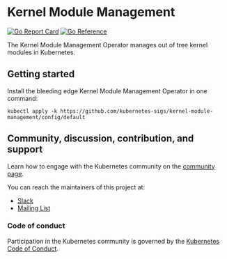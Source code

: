 # Kernel Module Management

[![Go Report Card](https://goreportcard.com/badge/github.com/kubernetes-sigs/kernel-module-management)](https://goreportcard.com/report/github.com/kubernetes-sigs/kernel-module-management)
[![Go Reference](https://pkg.go.dev/badge/github.com/kubernetes-sigs/kernel-module-management.svg)](https://pkg.go.dev/github.com/kubernetes-sigs/kernel-module-management)

The Kernel Module Management Operator manages out of tree kernel modules in Kubernetes.

## Getting started
Install the bleeding edge Kernel Module Management Operator in one command:
```shell
kubectl apply -k https://github.com/kubernetes-sigs/kernel-module-management/config/default
```

## Community, discussion, contribution, and support

Learn how to engage with the Kubernetes community on the [community page](http://kubernetes.io/community/).

You can reach the maintainers of this project at:

- [Slack](http://slack.k8s.io/)
- [Mailing List](https://groups.google.com/forum/#!forum/kubernetes-dev)

### Code of conduct

Participation in the Kubernetes community is governed by the [Kubernetes Code of Conduct](code-of-conduct.md).

[owners]: https://git.k8s.io/community/contributors/guide/owners.md
[Creative Commons 4.0]: https://git.k8s.io/website/LICENSE
